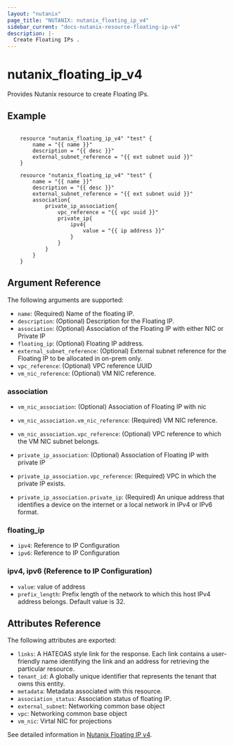 ```yaml
---
layout: "nutanix"
page_title: "NUTANIX: nutanix_floating_ip_v4"
sidebar_current: "docs-nutanix-resource-floating-ip-v4"
description: |-
  Create Floating IPs .
---
```


# nutanix_floating_ip_v4

Provides Nutanix resource to create Floating IPs. 


## Example

```hcl

    resource "nutanix_floating_ip_v4" "test" {
        name = "{{ name }}"
        description = "{{ desc }}"
        external_subnet_reference = "{{ ext subnet uuid }}"
    }

    resource "nutanix_floating_ip_v4" "test" {
        name = "{{ name }}"
        description = "{{ desc }}"
        external_subnet_reference = "{{ ext subnet uuid }}"
        association{
            private_ip_association{
                vpc_reference = "{{ vpc uuid }}"
                private_ip{
                    ipv4{
                        value = "{{ ip address }}"
                    }
                }
            }
        }
    }
```


## Argument Reference

The following arguments are supported:

* `name`: (Required) Name of the floating IP.
* `description`: (Optional) Description for the Floating IP.
* `association`: (Optional) Association of the Floating IP with either NIC or Private IP
* `floating_ip`: (Optional) Floating IP address. 
* `external_subnet_reference`: (Optional)  External subnet reference for the Floating IP to be allocated in on-prem only.
* `vpc_reference`: (Optional) VPC reference UUID
* `vm_nic_reference`: (Optional) VM NIC reference.


### association
* `vm_nic_association`: (Optional) Association of Floating IP with nic
* `vm_nic_association.vm_nic_reference`: (Required) VM NIC reference.
* `vm_nic_association.vpc_reference`: (Optional) VPC reference to which the VM NIC subnet belongs.

* `private_ip_association`: (Optional) Association of Floating IP with private IP
* `private_ip_association.vpc_reference`: (Required) VPC in which the private IP exists.
* `private_ip_association.private_ip`: (Required) An unique address that identifies a device on the internet or a local network in IPv4 or IPv6 format.


### floating_ip
* `ipv4`: Reference to IP Configuration
* `ipv6`: Reference to IP Configuration


### ipv4, ipv6 (Reference to IP Configuration)
* `value`: value of address
* `prefix_length`: Prefix length of the network to which this host IPv4 address belongs. Default value is 32.


## Attributes Reference

The following attributes are exported:

* `links`: A HATEOAS style link for the response. Each link contains a user-friendly name identifying the link and an address for retrieving the particular resource.
* `tenant_id`: A globally unique identifier that represents the tenant that owns this entity. 
* `metadata`: Metadata associated with this resource.
* `association_status`: Association status of floating IP.
* `external_subnet`: Networking common base object
* `vpc`: Networking common base object
* `vm_nic`: Virtal NIC for projections


See detailed information in [Nutanix Floating IP v4](https://developers.nutanix.com/api-reference?namespace=networking&version=v4.0.b1).